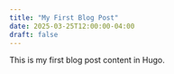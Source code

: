 ```yaml
---
title: "My First Blog Post"
date: 2025-03-25T12:00:00-04:00
draft: false
---
```


This is my first blog post content in Hugo.
